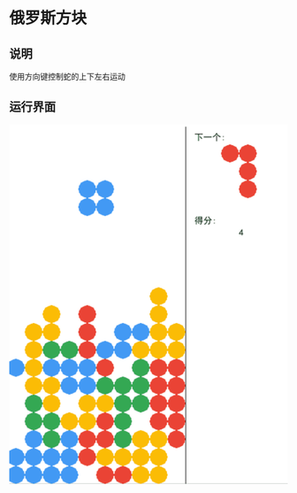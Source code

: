 # 俄罗斯方块

## 说明
使用方向键控制蛇的上下左右运动

## 运行界面
<img src="https://github.com/gamersover/some_game/blob/master/Tetris/assert/game_gui.gif">

